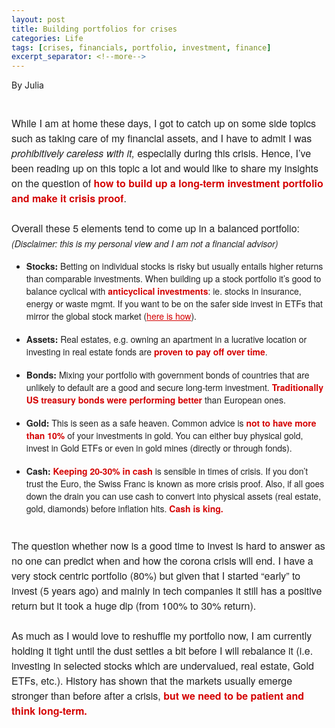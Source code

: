 ```yaml
---
layout: post
title: Building portfolios for crises
categories: Life
tags: [crises, financials, portfolio, investment, finance]
excerpt_separator: <!--more-->
---
```


<p style="text align:right"> By Julia </p><br>
<p style="margin: 10px 0;padding: 0;mso-line-height-rule: exactly;-ms-text-size-adjust: 100%;-webkit-text-size-adjust: 100%;color: #202020;font-family: 'Helvetica Neue', Helvetica, Arial, Verdana, sans-serif;font-size: 16px;line-height: 150%;text-align: left;"><span style="font-size:16px"><font color="#202020" face="helvetica neue, helvetica, arial, verdana, sans-serif">While I am at home these days, I got to catch up on some side topics such as taking care of my financial assets, and I have to&nbsp;admit I was <em>prohibitively careless with it, </em>especially during this crisis. Hence, I’ve been reading up on this topic a lot and&nbsp;would like to share my insights on the question of</font><span style="color:#d40202"><font face="helvetica neue, helvetica, arial, verdana, sans-serif"><strong> how to build up a long-term investment portfolio and make it crisis proof</strong></font></span><font color="#202020" face="helvetica neue, helvetica, arial, verdana, sans-serif">.<br><!--more-->
&nbsp;<br>
Overall these 5 elements tend to come up in a balanced portfolio: </font></span><br>
<em><span style="font-size:14px"><font color="#202020" face="helvetica neue, helvetica, arial, verdana, sans-serif">(Disclaimer: this is my personal view and I am not a financial advisor)</font></span></em></p>

<ul>
	<li style="mso-line-height-rule: exactly;-ms-text-size-adjust: 100%;-webkit-text-size-adjust: 100%;"><span style="font-size:14px"><font color="#202020" face="helvetica neue, helvetica, arial, verdana, sans-serif"><strong>Stocks:</strong> Betting on individual stocks is risky but usually entails higher returns than comparable investments. When building up a stock portfolio it’s good to balance cyclical with</font><span style="color:#d40202"><font face="helvetica neue, helvetica, arial, verdana, sans-serif"><strong> anticyclical investments</strong></font></span><font color="#202020" face="helvetica neue, helvetica, arial, verdana, sans-serif">: ie. stocks in&nbsp;insurance, energy or waste mgmt.&nbsp;If you want to be on the safer side invest in ETFs that mirror the global stock market (<a href="https://typeawoman.github.io/FinancePartTwo/" target="_blank" style="mso-line-height-rule: exactly;-ms-text-size-adjust: 100%;-webkit-text-size-adjust: 100%;color: #d40202;font-weight: normal;text-decoration: underline;">here is how</a>).</font></span><br>
	&nbsp;</li>
	<li style="mso-line-height-rule: exactly;-ms-text-size-adjust: 100%;-webkit-text-size-adjust: 100%;"><span style="font-size:14px"><font color="#202020" face="helvetica neue, helvetica, arial, verdana, sans-serif"><strong>Assets:</strong> Real estates, e.g. owning an apartment&nbsp;in a lucrative location or investing in real estate fonds are</font><span style="color:#d40202"><font face="helvetica neue, helvetica, arial, verdana, sans-serif"><strong> proven to pay off over time</strong></font></span><font color="#202020" face="helvetica neue, helvetica, arial, verdana, sans-serif">.</font></span><br>
	&nbsp;</li>
	<li style="mso-line-height-rule: exactly;-ms-text-size-adjust: 100%;-webkit-text-size-adjust: 100%;"><span style="font-size:14px"><font color="#202020" face="helvetica neue, helvetica, arial, verdana, sans-serif"><strong>Bonds: </strong>Mixing your portfolio with government bonds of countries that are unlikely to default are a good and secure long-term investment. </font><span style="color:#d40202"><font face="helvetica neue, helvetica, arial, verdana, sans-serif"><strong>Traditionally US treasury bonds were performing better </strong></font></span><font color="#202020" face="helvetica neue, helvetica, arial, verdana, sans-serif">than European ones.</font></span><br>
	&nbsp;</li>
	<li style="mso-line-height-rule: exactly;-ms-text-size-adjust: 100%;-webkit-text-size-adjust: 100%;"><span style="font-size:14px"><font color="#202020" face="helvetica neue, helvetica, arial, verdana, sans-serif"><strong>Gold: </strong>This is seen as a safe heaven. Common advice is </font><span style="color:#d40202"><font face="helvetica neue, helvetica, arial, verdana, sans-serif"><strong>not to have more than 10%</strong></font></span><font color="#202020" face="helvetica neue, helvetica, arial, verdana, sans-serif"> of your investments in gold. You can either buy physical gold, invest in Gold ETFs or even in gold mines (directly or through fonds).</font></span><br>
	&nbsp;</li>
	<li style="mso-line-height-rule: exactly;-ms-text-size-adjust: 100%;-webkit-text-size-adjust: 100%;"><span style="font-size:14px"><font color="#202020" face="helvetica neue, helvetica, arial, verdana, sans-serif"><strong>Cash:</strong> </font><span style="color:#d40202"><font face="helvetica neue, helvetica, arial, verdana, sans-serif"><strong>Keeping 20-30% in cash</strong></font></span><font color="#202020" face="helvetica neue, helvetica, arial, verdana, sans-serif"> is sensible in times of crisis. If you don’t trust the Euro, the Swiss Franc is known as more crisis proof. Also, if all goes down the drain you can use cash to convert into physical assets (real estate, gold, diamonds) before inflation hits. </font><span style="color:#d40202"><font face="helvetica neue, helvetica, arial, verdana, sans-serif"><strong>Cash is king.</strong></font></span></span></li>
</ul>

<p style="margin: 10px 0;padding: 0;mso-line-height-rule: exactly;-ms-text-size-adjust: 100%;-webkit-text-size-adjust: 100%;color: #202020;font-family: 'Helvetica Neue', Helvetica, Arial, Verdana, sans-serif;font-size: 16px;line-height: 150%;text-align: left;"><br>
<span style="font-size:16px"><font color="#202020" face="helvetica neue, helvetica, arial, verdana, sans-serif">The question whether now is a good time to invest is hard to answer as no one can predict when and how the corona crisis will end. I have a very stock centric portfolio (80%) but given that I started “early” to invest (5 years ago) and mainly in tech companies it still has a positive return but it took a huge dip (from 100% to 30% return).<br>
<br>
As much as I would love to reshuffle my portfolio now, I am currently holding it tight until the dust settles a bit before I will rebalance it (i.e. investing in selected stocks which are undervalued, real estate, Gold ETFs, etc.). History has shown that the markets usually emerge stronger than before after a crisis, </font><span style="color:#d40202"><font face="helvetica neue, helvetica, arial, verdana, sans-serif"><strong>but we need to be patient and think long-term.</strong></font></span></span><br>
&nbsp;</p>